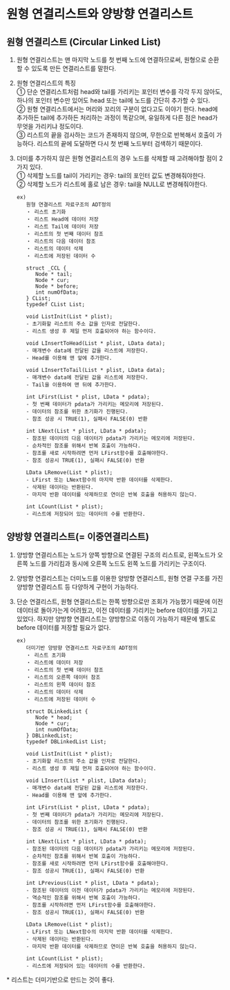 # 원형 연결리스트와 양방향 연결리스트

## 원형 연결리스트 (Circular Linked List)

1. 원형 연결리스트는 맨 마지막 노드를 첫 번째 노드에 연결하므로써, 원형으로 순환할 수 있도록 만든 연결리스트를 말한다.
2. 원형 연결리스트의 특징  
   ① 단순 연결리스트처럼 head와 tail를 가리키는 포인터 변수를 각각 두지 않아도, 하나의 포인터 변수만 있어도 head 또는 tail에 노드를 간단히 추가할 수 있다.  
   ② 원형 연결리스트에서는 머리와 꼬리의 구분이 없다고도 이야기 한다. head에 추가하든 tail에 추가하든 처리하는 과정이 똑같으며, 유일하게 다른 점은 head가 무엇을 가리키냐 정도이다.  
   ③ 리스트의 끝을 검사하는 코드가 존재하지 않으며, 무한으로 반복해서 호출이 가능하다. 리스트의 끝에 도달하면 다시 첫 번째 노드부터 검색하기 때문이다.
3. 더미를 추가하지 않은 원형 연결리스트의 경우 노드를 삭제할 때 고려해야할 점이 2가지 있다.  
   ① 삭제할 노드를 tail이 가리키는 경우: tail의 포인터 값도 변경해줘야한다.  
   ② 삭제할 노드가 리스트에 홀로 남은 경우: tail을 NULL로 변경해줘야한다.

   ```
   ex)
      원형 연결리스트 자료구조의 ADT정의
      ・ 리스트 초기화
      ・ 리스트 Head에 데이터 저장
      ・ 리스트 Tail에 데이터 저장
      ・ 리스트의 첫 번째 데이터 참조
      ・ 리스트의 다음 데이터 참조
      ・ 리스트의 데이터 삭제
      ・ 리스트에 저장된 데이터 수

      struct _CCL {
         Node * tail;
         Node * cur;
         Node * before;
         int numOfData;
      } CList;
      typedef CList List;

      void ListInit(List * plist);
      - 초기화할 리스트의 주소 값을 인자로 전달한다.
      - 리스트 생성 후 제일 먼저 호출되어야 하는 함수이다.

      void LInsertToHead(List * plist, LData data);
      - 매개변수 data에 전달된 값을 리스트에 저장한다.
      - Head를 이용해 맨 앞에 추가한다.

      void LInsertToTail(List * plist, LData data);
      - 매개변수 data에 전달된 값을 리스트에 저장한다.
      - Tail을 이용하여 맨 뒤에 추가한다.

      int LFirst(List * plist, LData * pdata);
      - 첫 번째 데이터가 pdata가 가리키는 메모리에 저장된다.
      - 데이터의 참조를 위한 초기화가 진행된다.
      - 참조 성공 시 TRUE(1), 실패시 FALSE(0) 반환

      int LNext(List * plist, LData * pdata);
      - 참조된 데이터의 다음 데이터가 pdata가 가리키는 메모리에 저장된다.
      - 순차적인 참조를 위해서 반복 호출이 가능하다.
      - 참조를 새로 시작하려면 먼저 LFirst함수를 호출해야한다.
      - 참조 성공시 TRUE(1), 실패시 FALSE(0) 반환

      LData LRemove(List * plist);
      - LFirst 또는 LNext함수의 마지막 반환 데이터를 삭제한다.
      - 삭제된 데이터는 반환된다.
      - 마지막 반환 데이터를 삭제하므로 연이은 반복 호출을 허용하지 않는다.

      int LCount(List * plist);
      - 리스트에 저장되어 있는 데이터의 수를 반환한다.
   ```

## 양방향 연결리스트(= 이중연결리스트)

1. 양방향 연결리스트는 노드가 양쪽 방향으로 연결된 구조의 리스트로, 왼쪽노드가 오른쪽 노드를 가리킴과 동시에 오른쪽 노드도 왼쪽 노드를 가리키는 구조이다.
2. 양방향 연결리스트는 더미노드를 이용한 양방향 연결리스트, 원형 연결 구조를 가진 양방향 연결리스트 등 다양하게 구현이 가능하다.
3. 단순 연결리스트, 원형 연결리스트는 한쪽 방향으로만 조회가 가능했기 때문에 이전 데이터로 돌아가는게 어려웠고, 이전 데이터를 가리키는 before 데이터를 가지고 있었다. 하지만 양방향 연결리스트는 양방향으로 이동이 가능하기 때문에 별도로 before 데이터를 저장할 필요가 없다.

   ```
   ex)
      더미기반 양방향 연결리스트 자료구조의 ADT정의
      ・ 리스트 초기화
      ・ 리스트에 데이터 저장
      ・ 리스트의 첫 번째 데이터 참조
      ・ 리스트의 오른쪽 데이터 참조
      ・ 리스트의 왼쪽 데이터 참조
      ・ 리스트의 데이터 삭제
      ・ 리스트에 저장된 데이터 수

      struct DLinkedList {
         Node * head;
         Node * cur;
         int numOfData;
      } DBLinkedList;
      typedef DBLinkedList List;

      void ListInit(List * plist);
      - 초기화할 리스트의 주소 값을 인자로 전달한다.
      - 리스트 생성 후 제일 먼저 호출되어야 하는 함수이다.

      void LInsert(List * plist, LData data);
      - 매개변수 data에 전달된 값을 리스트에 저장한다.
      - Head를 이용해 맨 앞에 추가한다.

      int LFirst(List * plist, LData * pdata);
      - 첫 번째 데이터가 pdata가 가리키는 메모리에 저장된다.
      - 데이터의 참조를 위한 초기화가 진행된다.
      - 참조 성공 시 TRUE(1), 실패시 FALSE(0) 반환

      int LNext(List * plist, LData * pdata);
      - 참조된 데이터의 다음 데이터가 pdata가 가리키는 메모리에 저장된다.
      - 순차적인 참조를 위해서 반복 호출이 가능하다.
      - 참조를 새로 시작하려면 먼저 LFirst함수를 호출해야한다.
      - 참조 성공시 TRUE(1), 실패시 FALSE(0) 반환

      int LPrevious(List * plist, LData * pdata);
      - 참조된 데이터의 이전 데이터가 pdata가 가리키는 메모리에 저장된다.
      - 역순적인 참조를 위해서 반복 호출이 가능하다.
      - 참조를 시작하려면 먼저 LFirst함수를 호출해야한다.
      - 참조 성공시 TRUE(1), 실패시 FALSE(0) 반환

      LData LRemove(List * plist);
      - LFirst 또는 LNext함수의 마지막 반환 데이터를 삭제한다.
      - 삭제된 데이터는 반환된다.
      - 마지막 반환 데이터를 삭제하므로 연이은 반복 호출을 허용하지 않는다.

      int LCount(List * plist);
      - 리스트에 저장되어 있는 데이터의 수를 반환한다.
   ```

\* 리스트는 더미기반으로 만드는 것이 좋다.
